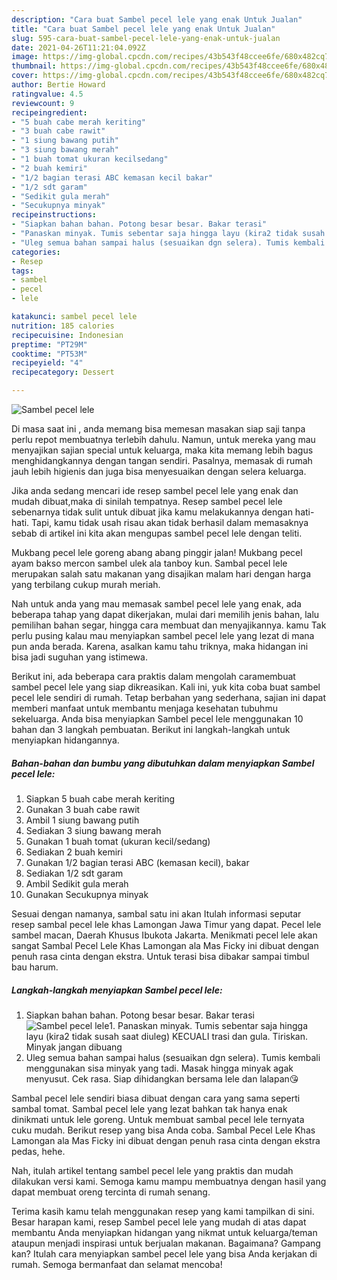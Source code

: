 ```yaml
---
description: "Cara buat Sambel pecel lele yang enak Untuk Jualan"
title: "Cara buat Sambel pecel lele yang enak Untuk Jualan"
slug: 595-cara-buat-sambel-pecel-lele-yang-enak-untuk-jualan
date: 2021-04-26T11:21:04.092Z
image: https://img-global.cpcdn.com/recipes/43b543f48ccee6fe/680x482cq70/sambel-pecel-lele-foto-resep-utama.jpg
thumbnail: https://img-global.cpcdn.com/recipes/43b543f48ccee6fe/680x482cq70/sambel-pecel-lele-foto-resep-utama.jpg
cover: https://img-global.cpcdn.com/recipes/43b543f48ccee6fe/680x482cq70/sambel-pecel-lele-foto-resep-utama.jpg
author: Bertie Howard
ratingvalue: 4.5
reviewcount: 9
recipeingredient:
- "5 buah cabe merah keriting"
- "3 buah cabe rawit"
- "1 siung bawang putih"
- "3 siung bawang merah"
- "1 buah tomat ukuran kecilsedang"
- "2 buah kemiri"
- "1/2 bagian terasi ABC kemasan kecil bakar"
- "1/2 sdt garam"
- "Sedikit gula merah"
- "Secukupnya minyak"
recipeinstructions:
- "Siapkan bahan bahan. Potong besar besar. Bakar terasi"
- "Panaskan minyak. Tumis sebentar saja hingga layu (kira2 tidak susah saat diuleg) KECUALI trasi dan gula. Tiriskan. Minyak jangan dibuang"
- "Uleg semua bahan sampai halus (sesuaikan dgn selera). Tumis kembali menggunakan sisa minyak yang tadi. Masak hingga minyak agak menyusut. Cek rasa. Siap dihidangkan bersama lele dan lalapan😘"
categories:
- Resep
tags:
- sambel
- pecel
- lele

katakunci: sambel pecel lele 
nutrition: 185 calories
recipecuisine: Indonesian
preptime: "PT29M"
cooktime: "PT53M"
recipeyield: "4"
recipecategory: Dessert

---
```



![Sambel pecel lele](https://img-global.cpcdn.com/recipes/43b543f48ccee6fe/680x482cq70/sambel-pecel-lele-foto-resep-utama.jpg)

Di masa  saat ini , anda memang bisa memesan masakan siap saji tanpa perlu repot membuatnya terlebih dahulu. Namun, untuk mereka yang mau menyajikan sajian special untuk keluarga, maka kita memang lebih bagus menghidangkannya dengan tangan sendiri. Pasalnya, memasak di rumah jauh lebih higienis dan juga bisa menyesuaikan dengan selera keluarga.

Jika anda sedang mencari ide resep sambel pecel lele yang enak dan mudah dibuat,maka di sinilah tempatnya. Resep sambel pecel lele  sebenarnya tidak sulit untuk dibuat jika kamu melakukannya dengan hati-hati. Tapi, kamu tidak usah risau akan tidak berhasil dalam memasaknya 
sebab di artikel ini kita akan mengupas sambel pecel lele dengan teliti.  

Mukbang pecel lele goreng abang abang pinggir jalan! Mukbang pecel ayam bakso mercon sambel ulek ala tanboy kun. Sambal pecel lele merupakan salah satu makanan yang disajikan malam hari dengan harga yang terbilang cukup murah meriah.

Nah untuk anda yang mau memasak sambel pecel lele yang enak, ada beberapa tahap yang dapat dikerjakan, mulai dari memilih jenis bahan, lalu pemilihan bahan segar, hingga cara membuat dan menyajikannya. kamu Tak perlu pusing kalau mau menyiapkan sambel pecel lele yang lezat di mana pun anda berada. Karena, asalkan kamu  tahu triknya, maka hidangan ini bisa jadi suguhan yang istimewa.

Berikut ini, ada beberapa cara praktis  dalam mengolah caramembuat sambel pecel lele yang siap dikreasikan. Kali ini, yuk kita coba buat sambel pecel lele sendiri di rumah. Tetap berbahan yang sederhana, sajian ini dapat memberi manfaat untuk membantu menjaga kesehatan tubuhmu sekeluarga. Anda bisa menyiapkan Sambel pecel lele menggunakan 10 bahan dan 3 langkah pembuatan. Berikut ini langkah-langkah untuk menyiapkan hidangannya.

<!--inarticleads1-->

##### Bahan-bahan dan bumbu yang dibutuhkan dalam menyiapkan Sambel pecel lele:

1. Siapkan 5 buah cabe merah keriting
1. Gunakan 3 buah cabe rawit
1. Ambil 1 siung bawang putih
1. Sediakan 3 siung bawang merah
1. Gunakan 1 buah tomat (ukuran kecil/sedang)
1. Sediakan 2 buah kemiri
1. Gunakan 1/2 bagian terasi ABC (kemasan kecil), bakar
1. Sediakan 1/2 sdt garam
1. Ambil Sedikit gula merah
1. Gunakan Secukupnya minyak


Sesuai dengan namanya, sambal satu ini akan Itulah informasi seputar resep sambal pecel lele khas Lamongan Jawa Timur yang dapat. Pecel lele sambel macan, Daerah Khusus Ibukota Jakarta. Menikmati pecel lele akan sangat Sambal Pecel Lele Khas Lamongan ala Mas Ficky ini dibuat dengan penuh rasa cinta dengan ekstra. Untuk terasi bisa dibakar sampai timbul bau harum. 

<!--inarticleads2-->

##### Langkah-langkah menyiapkan Sambel pecel lele:

1. Siapkan bahan bahan. Potong besar besar. Bakar terasi
<img src="https://img-global.cpcdn.com/steps/724276c8108b917d/160x128cq70/sambel-pecel-lele-langkah-memasak-1-foto.jpg" alt="Sambel pecel lele">1. Panaskan minyak. Tumis sebentar saja hingga layu (kira2 tidak susah saat diuleg) KECUALI trasi dan gula. Tiriskan. Minyak jangan dibuang
1. Uleg semua bahan sampai halus (sesuaikan dgn selera). Tumis kembali menggunakan sisa minyak yang tadi. Masak hingga minyak agak menyusut. Cek rasa. Siap dihidangkan bersama lele dan lalapan😘


Sambal pecel lele sendiri biasa dibuat dengan cara yang sama seperti sambal tomat. Sambal pecel lele yang lezat bahkan tak hanya enak dinikmati untuk lele goreng. Untuk membuat sambal pecel lele ternyata cuku mudah. Berikut resep yang bisa Anda coba. Sambal Pecel Lele Khas Lamongan ala Mas Ficky ini dibuat dengan penuh rasa cinta dengan ekstra pedas, hehe. 

Nah, itulah artikel tentang  sambel pecel lele  yang praktis dan mudah dilakukan versi kami. Semoga kamu mampu membuatnya dengan hasil yang dapat membuat oreng tercinta di rumah senang. 

Terima kasih kamu telah menggunakan resep yang kami tampilkan di sini. Besar harapan kami, resep  Sambel pecel lele yang mudah di atas dapat membantu Anda menyiapkan hidangan yang nikmat untuk keluarga/teman ataupun menjadi inspirasi untuk berjualan makanan. Bagaimana? Gampang kan? Itulah cara menyiapkan sambel pecel lele yang bisa Anda kerjakan di rumah. Semoga bermanfaat dan selamat mencoba!

